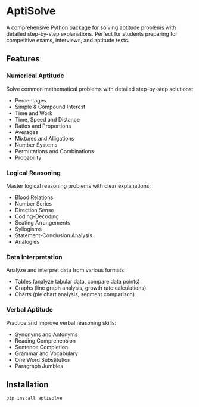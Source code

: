 # AptiSolve

A comprehensive Python package for solving aptitude problems with detailed step-by-step explanations. Perfect for students preparing for competitive exams, interviews, and aptitude tests.

## Features

### Numerical Aptitude
Solve common mathematical problems with detailed step-by-step solutions:
- Percentages
- Simple & Compound Interest
- Time and Work
- Time, Speed and Distance
- Ratios and Proportions
- Averages
- Mixtures and Alligations
- Number Systems
- Permutations and Combinations
- Probability

### Logical Reasoning
Master logical reasoning problems with clear explanations:
- Blood Relations
- Number Series
- Direction Sense
- Coding-Decoding
- Seating Arrangements
- Syllogisms
- Statement-Conclusion Analysis
- Analogies

### Data Interpretation
Analyze and interpret data from various formats:
- Tables (analyze tabular data, compare data points)
- Graphs (line graph analysis, growth rate calculations)
- Charts (pie chart analysis, segment comparison)

### Verbal Aptitude
Practice and improve verbal reasoning skills:
- Synonyms and Antonyms
- Reading Comprehension
- Sentence Completion
- Grammar and Vocabulary
- One Word Substitution
- Paragraph Jumbles

## Installation

```bash
pip install aptisolve